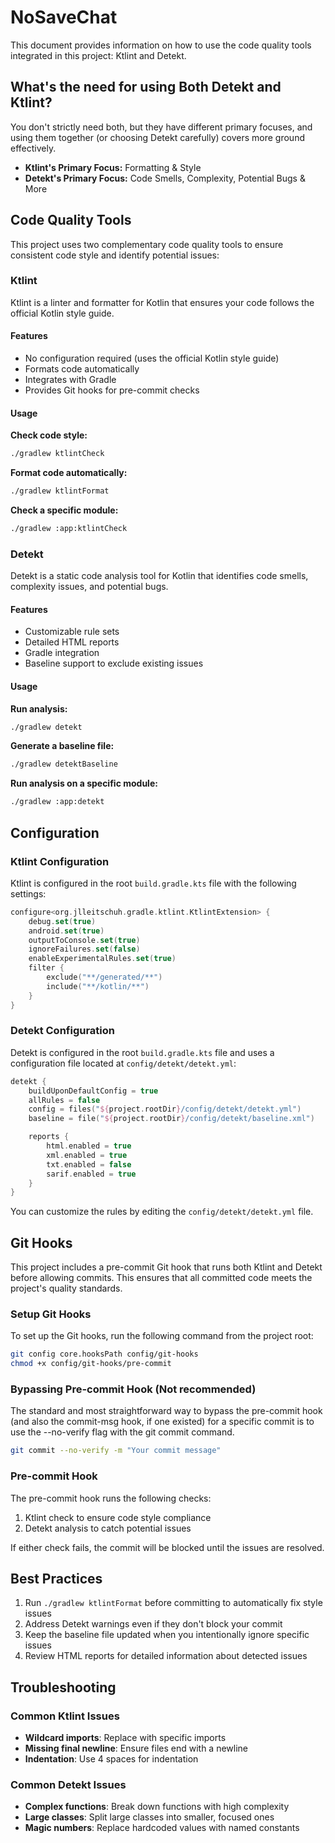 # NoSaveChat

This document provides information on how to use the code quality tools integrated in this project: Ktlint and Detekt.

## What's the need for using Both Detekt and Ktlint?

You don't strictly need both, but they have different primary focuses, and using them together (or choosing Detekt carefully) covers more ground effectively.

* **Ktlint's Primary Focus:** Formatting & Style
* **Detekt's Primary Focus:** Code Smells, Complexity, Potential Bugs & More


## Code Quality Tools

This project uses two complementary code quality tools to ensure consistent code style and identify potential issues:

### Ktlint

Ktlint is a linter and formatter for Kotlin that ensures your code follows the official Kotlin style guide.

#### Features

- No configuration required (uses the official Kotlin style guide)
- Formats code automatically
- Integrates with Gradle
- Provides Git hooks for pre-commit checks

#### Usage

**Check code style:**
```bash
./gradlew ktlintCheck
```

**Format code automatically:**
```bash
./gradlew ktlintFormat
```

**Check a specific module:**
```bash
./gradlew :app:ktlintCheck
```

### Detekt

Detekt is a static code analysis tool for Kotlin that identifies code smells, complexity issues, and potential bugs.

#### Features

- Customizable rule sets
- Detailed HTML reports
- Gradle integration
- Baseline support to exclude existing issues

#### Usage

**Run analysis:**
```bash
./gradlew detekt
```

**Generate a baseline file:**
```bash
./gradlew detektBaseline
```

**Run analysis on a specific module:**
```bash
./gradlew :app:detekt
```

## Configuration

### Ktlint Configuration

Ktlint is configured in the root `build.gradle.kts` file with the following settings:

```kotlin
configure<org.jlleitschuh.gradle.ktlint.KtlintExtension> {
    debug.set(true)
    android.set(true)
    outputToConsole.set(true)
    ignoreFailures.set(false)
    enableExperimentalRules.set(true)
    filter {
        exclude("**/generated/**")
        include("**/kotlin/**")
    }
}
```

### Detekt Configuration

Detekt is configured in the root `build.gradle.kts` file and uses a configuration file located at `config/detekt/detekt.yml`:

```kotlin
detekt {
    buildUponDefaultConfig = true
    allRules = false
    config = files("${project.rootDir}/config/detekt/detekt.yml")
    baseline = file("${project.rootDir}/config/detekt/baseline.xml")

    reports {
        html.enabled = true
        xml.enabled = true
        txt.enabled = false
        sarif.enabled = true
    }
}
```

You can customize the rules by editing the `config/detekt/detekt.yml` file.

## Git Hooks

This project includes a pre-commit Git hook that runs both Ktlint and Detekt before allowing commits. This ensures that all committed code meets the project's quality standards.

### Setup Git Hooks

To set up the Git hooks, run the following command from the project root:

```bash
git config core.hooksPath config/git-hooks
chmod +x config/git-hooks/pre-commit
```

### Bypassing Pre-commit Hook (Not recommended)
The standard and most straightforward way to bypass the pre-commit hook (and also the commit-msg hook, if one existed) for a specific commit is to use the --no-verify flag with the git commit command.

```bash
git commit --no-verify -m "Your commit message"
```

### Pre-commit Hook

The pre-commit hook runs the following checks:

1. Ktlint check to ensure code style compliance
2. Detekt analysis to catch potential issues

If either check fails, the commit will be blocked until the issues are resolved.

## Best Practices

1. Run `./gradlew ktlintFormat` before committing to automatically fix style issues
2. Address Detekt warnings even if they don't block your commit
3. Keep the baseline file updated when you intentionally ignore specific issues
4. Review HTML reports for detailed information about detected issues

## Troubleshooting

### Common Ktlint Issues

- **Wildcard imports**: Replace with specific imports
- **Missing final newline**: Ensure files end with a newline
- **Indentation**: Use 4 spaces for indentation

### Common Detekt Issues

- **Complex functions**: Break down functions with high complexity
- **Large classes**: Split large classes into smaller, focused ones
- **Magic numbers**: Replace hardcoded values with named constants
